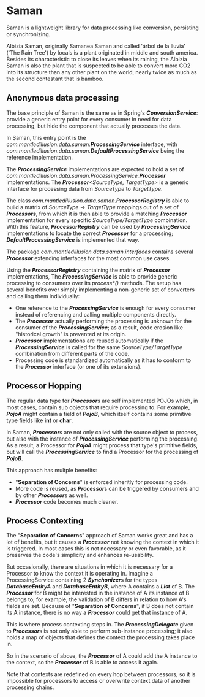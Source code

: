 # Saman
Saman is a lightweight library for data processing like conversion, persisting or synchronizing.

Albizia Saman, originally Samanea Saman and called 'árbol de la lluvia' ('The Rain Tree') by locals is a plant originated in middle and south america. Besides its characteristic to close its leaves when its raining, the Albizia Saman is also the plant that is suspected to be able to convert more CO2 into its structure than any other plant on the world, nearly twice as much as the second contestant that is bamboo.

## Anonymous data processing

The base principle of Saman is the same as in Spring's _**ConversionService**_: provide a generic entry point for every consumer in need for data processing, but hide the component that actually processes the data.

In Saman, this entry point is the _com.mantledillusion.data.saman.**ProcessingService**_ interface, with  _com.mantledillusion.data.saman.**DefaultProcessingService**_ being the reference implementation. 

The **_ProcessingService_** implementations are expected to hold a set of _com.mantledillusion.data.saman.ProcessingService.**Processor**_ implementations. The _**Processor**\<SourceType, TargetType>_ is a generic interface for processing data from _SourceType_ to _TargetType_.

The class _com.mantledillusion.data.saman.**ProcessorRegistry**_ is able to build a matrix of _SourceType_ &#8594; _TargetType_ mappings out of a set of **_Processors_**, from which it is then able to provide a matching _**Processor**_ implementation for every specific _SourceType/TargetType_ combination. With this feature, _**ProcessorRegistry**_ can be used by _**ProcessingService**_ implementations to locate the correct _**Processor**_ for a processing; **_DefaultProcessingService_** is implemented that way.

The package _com.mantledillusion.data.saman.interfaces_ contains several _**Processor**_ extending interfaces for the most common use cases.

Using the _**ProcessorRegistry**_ containing the matrix of _**Processor**_ implementations, The _**ProcessingService**_ is able to provide generic processing to consumers over its _process*()_ methods. The setup has several benefits over simply implementing a non-generic set of converters and calling them individually:
- One reference to the _**ProcessingService**_ is enough for every consumer instead of referencing and calling multiple components directly.
- The _**Processor**_ actually performing the processing is unknown for the consumer of the _**ProcessingService**_; as a result, code erosion like "historical growth" is prevented at its origin.
- _**Processor**_ implementations are reused automatically if the _**ProcessingService**_ is called for the same _SourceType/TargetType_ combination from different parts of the code.
- Processing code is standardized automatically as it has to conform to the _**Processor**_ interface (or one of its extensions).

## Processor Hopping

The regular data type for ***Processor***s are self implemented POJOs which, in most cases, contain sub objects that require processing to. For example, **_PojoA_** might contain a field of **_PojoB_**, which itself contains some primitive type fields like **int** or **char**.

In Saman, ***Processor***s are not only called with the source object to process, but also with the instance of _**ProcessingService**_ performing the processing. As a result, a Processor for _**PojoA**_ might process that type's primitive fields, but will call the _**ProcessingService**_ to find a Processor for the processing of _**PojoB**_.

This approach has multple benefits:
- "**Separation of Concerns**" is enforced inheritly for processing code.
- More code is reused, as ***Processor***s can be triggered by consumers and by other ***Processor***s as well.
- _**Processor**_ code becomes much cleaner.

## Process Contexting

The "**Separation of Concerns**" approach of Saman works great and has a lot of benefits, but it causes a _**Processor**_ not knowing the context in which it is triggered. In most cases this is not necessary or even favorable, as it preserves the code's simplicity and enhances re-usability.

But occasionally, there are situations in which it is necessary for a Processor to know the context it is operating in. Imagine a ProcessingService containing 2 ***Synchonizer***s for the types _**DatabaseEntityA**_ and _**DatabaseEntityB**_, where A contains a _**List**_ of B. The _**Processor**_ for B might be interested in the instance of A its instance of B belongs to; for example, the validation of B differs in relation to how A's fields are set. Because of "**Separation of Concerns**", if B does not contain its A instance, there is no way a _**Processor**_ could get that instance of A.

This is where process contexting steps in. The _**ProcessingDelegate**_ given to ***Processor***s is not only able to perform sub-instance processing; it also holds a map of objects that defines the context the processing takes place in.

So in the scenario of above, the _**Processor**_ of A could add the A instance to the context, so the _**Processor**_ of B is able to access it again.

Note that contexts are redefined on every hop between processors, so it is impossible for processors to access or overwrite context data of another processing chains.
